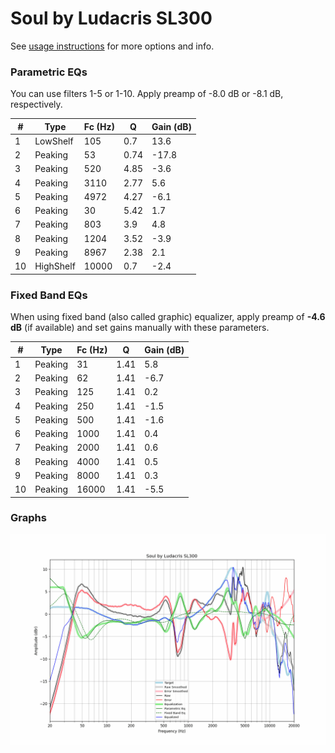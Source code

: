 # Soul by Ludacris SL300
See [usage instructions](https://github.com/jaakkopasanen/AutoEq#usage) for more options and info.

### Parametric EQs
You can use filters 1-5 or 1-10. Apply preamp of -8.0 dB or -8.1 dB, respectively.

|   # | Type      |   Fc (Hz) |    Q |   Gain (dB) |
|-----|-----------|-----------|------|-------------|
|   1 | LowShelf  |       105 | 0.7  |        13.6 |
|   2 | Peaking   |        53 | 0.74 |       -17.8 |
|   3 | Peaking   |       520 | 4.85 |        -3.6 |
|   4 | Peaking   |      3110 | 2.77 |         5.6 |
|   5 | Peaking   |      4972 | 4.27 |        -6.1 |
|   6 | Peaking   |        30 | 5.42 |         1.7 |
|   7 | Peaking   |       803 | 3.9  |         4.8 |
|   8 | Peaking   |      1204 | 3.52 |        -3.9 |
|   9 | Peaking   |      8967 | 2.38 |         2.1 |
|  10 | HighShelf |     10000 | 0.7  |        -2.4 |

### Fixed Band EQs
When using fixed band (also called graphic) equalizer, apply preamp of **-4.6 dB** (if available) and set gains manually with these parameters.

|   # | Type    |   Fc (Hz) |    Q |   Gain (dB) |
|-----|---------|-----------|------|-------------|
|   1 | Peaking |        31 | 1.41 |         5.8 |
|   2 | Peaking |        62 | 1.41 |        -6.7 |
|   3 | Peaking |       125 | 1.41 |         0.2 |
|   4 | Peaking |       250 | 1.41 |        -1.5 |
|   5 | Peaking |       500 | 1.41 |        -1.6 |
|   6 | Peaking |      1000 | 1.41 |         0.4 |
|   7 | Peaking |      2000 | 1.41 |         0.6 |
|   8 | Peaking |      4000 | 1.41 |         0.5 |
|   9 | Peaking |      8000 | 1.41 |         0.3 |
|  10 | Peaking |     16000 | 1.41 |        -5.5 |

### Graphs
![](./Soul%20by%20Ludacris%20SL300.png)
